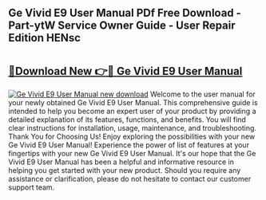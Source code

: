 ## Ge Vivid E9 User Manual PDf Free Download - Part-ytW Service Owner Guide - User Repair Edition HENsc

# <h2><a href="http://bc40604.oget.top/?id=Ge+Vivid+E9+User+Manual">🔗Download New 👉🔴 Ge Vivid E9 User Manual</a></h2>

[![Ge Vivid E9 User Manual new download](https://i.imgur.com/5g1atiW.png)](http://bc40604.oget.top/?id=Ge+Vivid+E9+User+Manual)
Welcome to the user manual for your newly obtained Ge Vivid E9 User Manual. This comprehensive guide is intended to help you become an expert user of your product by providing a detailed explanation of its features, functions, and benefits. You will find clear instructions for installation, usage, maintenance, and troubleshooting. Thank You for Choosing Us! Enjoy exploring the possibilities with your new Ge Vivid E9 User Manual! Experience the power of list of features at your fingertips with your new Ge Vivid E9 User Manual. It's our hope that the Ge Vivid E9 User Manual has been a helpful and informative resource in helping you get started with your new product. Should you require any assistance or clarification, please do not hesitate to contact our customer support team.
